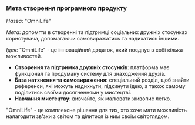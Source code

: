 ### Мета створення програмного продукту
*Назва*: "OmniLife"

*Мета*: допомгти в створенні та підтримці соціальних дружніх стосунках користувача, допомагаючи самовиражатись та надихатись іншими.

*Ідея*: "OmniLife" - це інноваційний додаток, який поєднує в собі кілька можливостей. 

- **Створення та підтримка дружніх стосунків**: платформа має функціонал та продуману систему для знаходження друзів.
- **База натхнення та самовираження**: спеціальний розділ, щоб знайти референси, які можуть надихнути, підкинути ідею, а також самому поділитись своїми досягненнями у мистецтві.
- **Навчання мистецтву**: вивчайте, як малювати живопис легко.

"OmniLife" - це комплексне рішення для тих, хто хоче мати можливість налагодити зв'зки з світом та ділитися із ним своїм світоглядом.
